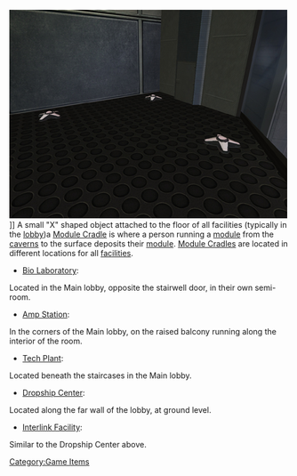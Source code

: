 ![](images/PSScreenShot0309.jpg "fig:PSScreenShot0309.jpg")\]\] A small "X"
shaped object attached to the floor of all facilities (typically in the
[lobby](Main_lobby.md))a [Module
Cradle](Module_Cradle.md) is where a person running a
[module](Modules.md) from the [caverns](Core_Combat.md)
to the surface deposits their [module](Modules.md). [Module
Cradles](Module_Cradle.md) are located in different locations
for all [facilities](facilities.md).

- [Bio Laboratory](Bio_Laboratory.md):

Located in the Main lobby, opposite the stairwell door, in their own
semi-room.

- [Amp Station](Amp_Station.md):

In the corners of the Main lobby, on the raised balcony running along
the interior of the room.

- [Tech Plant](Tech_Plant.md):

Located beneath the staircases in the Main lobby.

- [Dropship Center](Dropship_Center.md):

Located along the far wall of the lobby, at ground level.

- [Interlink Facility](Interlink_Facility.md):

Similar to the Dropship Center above.

[Category:Game Items](Category:Game_Items.md)

